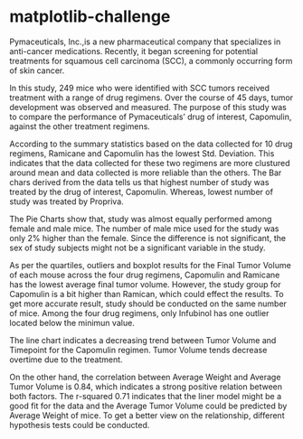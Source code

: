 # matplotlib-challenge

  Pymaceuticals, Inc.,is a new pharmaceutical company that specializes in anti-cancer medications. Recently, it began screening for potential treatments for squamous cell carcinoma (SCC), a commonly occurring form of skin cancer.

  In this study, 249 mice who were identified with SCC tumors received treatment with a range of drug regimens. Over the course of 45 days, tumor development was observed and measured. The purpose of this study was to compare the performance of Pymaceuticals’ drug of interest, Capomulin, against the other treatment regimens.
  
  According to the summary statistics based on the data collected for 10 drug regimens, Ramicane and Capomulin has the lowest Std. Deviation. This indicates that the data collected for these two regimens are more clustured around mean and data collected is more reliable than the others. The Bar chars derived from the data tells us that highest number of study was treated by the drug of interest, Capomulin. Whereas, lowest number of study was treated by Propriva.
  
  The Pie Charts show that, study was almost equally performed among female and male mice. The number of male mice used for the study was only 2% higher than the female. Since the difference is not significant, the sex of study subjects might not be a significant variable in the study.
  
  As per the quartiles, outliers and boxplot results for the Final Tumor Volume of each mouse across the four drug regimens, Capomulin and Ramicane has the lowest average final tumor volume. However, the study group for Capomulin is a bit higher than Ramican, which could effect the results. To get more accurate result, study should be conducted on the same number of mice. Among the four drug regimens, only Infubinol has one outlier located below the minimun value.
  
  The line chart indicates a decreasing trend between Tumor Volume and Timepoint for the Capomulin regimen. Tumor Volume tends decrease overtime due to the treatment.
  
  On the other hand, the correlation between Average Weight and Average Tumor Volume is 0.84, which indicates a strong positive relation between both factors. The r-squared 0.71 indicates that the liner model might be a good fit for the data and the Average Tumor Volume could be predicted by Average Weight of mice. To get a better view on the relationship, different hypothesis tests could be conducted. 
  
